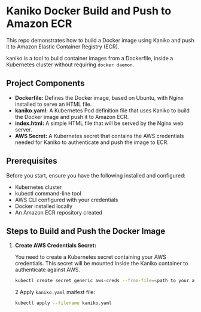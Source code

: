 # Kaniko Docker Build and Push to Amazon ECR

This repo demonstrates how to build a Docker image using Kaniko and push it to Amazon Elastic Container Registry (ECR).

kaniko is a tool to build container images from a Dockerfile, inside a Kubernetes cluster without requiring `docker daemon`.

## Project Components

- **Dockerfile:** Defines the Docker image, based on Ubuntu, with Nginx installed to serve an HTML file.
- **kaniko.yaml:** A Kubernetes Pod definition file that uses Kaniko to build the Docker image and push it to Amazon ECR.
- **index.html:** A simple HTML file that will be served by the Nginx web server.
- **AWS Secret:** A Kubernetes secret that contains the AWS credentials needed for Kaniko to authenticate and push the image to ECR.

## Prerequisites

Before you start, ensure you have the following installed and configured:

- Kubernetes cluster
- kubectl command-line tool
- AWS CLI configured with your credentials
- Docker installed locally
- An Amazon ECR repository created

## Steps to Build and Push the Docker Image

1. **Create AWS Credentials Secret:**

   You need to create a Kubernetes secret containing your AWS credentials. This secret will be mounted inside the Kaniko container to authenticate against AWS.

   ```bash
   kubectl create secret generic aws-creds --from-file=<path to your aws credentials file>
   ```

   2 Apply `kaniko.yaml` maifest file:

   ```bash
   kubectl apply --filename kaniko.yaml
   ```
